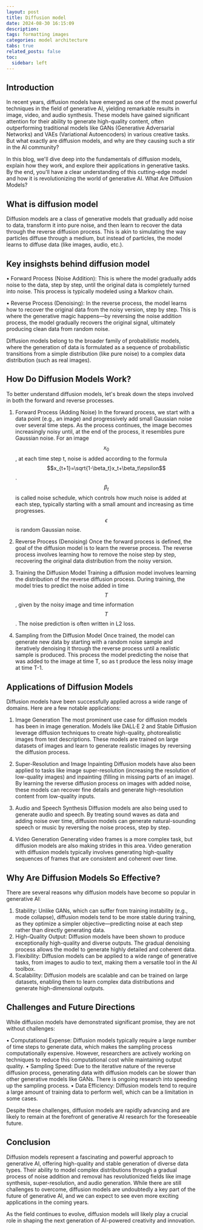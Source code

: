 ```yaml
---
layout: post
title: Diffusion model
date: 2024-08-30 16:15:09
description: 
tags: formatting images
categories: model architecture
tabs: true
related_posts: false
toc: 
  sidebar: left
---
```


## Introduction

In recent years, diffusion models have emerged as one of the most powerful techniques in the field of generative AI, yielding remarkable results in image, video, and audio synthesis. These models have gained significant attention for their ability to generate high-quality content, often outperforming traditional models like GANs (Generative Adversarial Networks) and VAEs (Variational Autoencoders) in various creative tasks. But what exactly are diffusion models, and why are they causing such a stir in the AI community?

In this blog, we'll dive deep into the fundamentals of diffusion models, explain how they work, and explore their applications in generative tasks. By the end, you'll have a clear understanding of this cutting-edge model and how it is revolutionizing the world of generative AI.
What Are Diffusion Models?

## What is diffusion model

Diffusion models are a class of generative models that gradually add noise to data, transform it into pure noise, and then learn to recover the data through the reverse diffusion process. This is akin to simulating the way particles diffuse through a medium, but instead of particles, the model learns to diffuse data (like images, audio, etc.).

## Key insighsts behind diffusion model

•	Forward Process (Noise Addition): This is where the model gradually adds noise to the data, step by step, until the original data is completely turned into noise. This process is typically modeled using a Markov chain.

•	Reverse Process (Denoising): In the reverse process, the model learns how to recover the original data from the noisy version, step by step. This is where the generative magic happens—by reversing the noise addition process, the model gradually recovers the original signal, ultimately producing clean data from random noise.

Diffusion models belong to the broader family of probabilistic models, where the generation of data is formulated as a sequence of probabilistic transitions from a simple distribution (like pure noise) to a complex data distribution (such as real images).

## How Do Diffusion Models Work?
To better understand diffusion models, let's break down the steps involved in both the forward and reverse processes.

1. Forward Process (Adding Noise)
In the forward process, we start with a data point (e.g., an image) and progressively add small Gaussian noise over several time steps. As the process continues, the image becomes increasingly noisy until, at the end of the process, it resembles pure Gaussian noise. For an image $$x_0$$, at each time step t, noise is added according to the formula $$x_{t+1}=\sqrt{1-\beta_t}x_t+\beta_t\epsilon$$. $$\beta_t$$ is called noise schedule, which controls how much noise is added at each step, typically starting with a small amount and increasing as time progresses. $$\epsilon$$ is random Gaussian noise. 

2. Reverse Process (Denoising)
Once the forward process is defined, the goal of the diffusion model is to learn the reverse process. The reverse process involves learning how to remove the noise step by step, recovering the original data distribution from the noisy version.

3. Training the Diffusion Model
Training a diffusion model involves learning the distribution of the reverse diffusion process. During training, the model tries to predict the noise added in time $$T$$, given by the noisy image and time information $$T$$. The noise prediction is often written in L2 loss.

4. Sampling from the Diffusion Model
Once trained, the model can generate new data by starting with a random noise sample and iteratively denoising it through the reverse process until a realistic sample is produced. This process the model predicting the noise that was added to the image at time T, so as t produce the less noisy image at time T-1.

## Applications of Diffusion Models

Diffusion models have been successfully applied across a wide range of domains. Here are a few notable applications:

1. Image Generation
The most prominent use case for diffusion models has been in image generation. Models like DALL·E 2 and Stable Diffusion leverage diffusion techniques to create high-quality, photorealistic images from text descriptions. These models are trained on large datasets of images and learn to generate realistic images by reversing the diffusion process.

2. Super-Resolution and Image Inpainting
Diffusion models have also been applied to tasks like image super-resolution (increasing the resolution of low-quality images) and inpainting (filling in missing parts of an image). By learning the reverse diffusion process on images with added noise, these models can recover fine details and generate high-resolution content from low-quality inputs.

3. Audio and Speech Synthesis
Diffusion models are also being used to generate audio and speech. By treating sound waves as data and adding noise over time, diffusion models can generate natural-sounding speech or music by reversing the noise process, step by step.

4. Video Generation
Generating video frames is a more complex task, but diffusion models are also making strides in this area. Video generation with diffusion models typically involves generating high-quality sequences of frames that are consistent and coherent over time.

## Why Are Diffusion Models So Effective?
There are several reasons why diffusion models have become so popular in generative AI:
1.	Stability: Unlike GANs, which can suffer from training instability (e.g., mode collapse), diffusion models tend to be more stable during training, as they optimize a simpler objective—predicting noise at each step rather than directly generating data.
2.	High-Quality Output: Diffusion models have been shown to produce exceptionally high-quality and diverse outputs. The gradual denoising process allows the model to generate highly detailed and coherent data.
3.	Flexibility: Diffusion models can be applied to a wide range of generative tasks, from images to audio to text, making them a versatile tool in the AI toolbox.
4.	Scalability: Diffusion models are scalable and can be trained on large datasets, enabling them to learn complex data distributions and generate high-dimensional outputs.

## Challenges and Future Directions
While diffusion models have demonstrated significant promise, they are not without challenges:

•	Computational Expense: Diffusion models typically require a large number of time steps to generate data, which makes the sampling process computationally expensive. However, researchers are actively working on techniques to reduce this computational cost while maintaining output quality.
•	Sampling Speed: Due to the iterative nature of the reverse diffusion process, generating data with diffusion models can be slower than other generative models like GANs. There is ongoing research into speeding up the sampling process.
•	Data Efficiency: Diffusion models tend to require a large amount of training data to perform well, which can be a limitation in some cases.

Despite these challenges, diffusion models are rapidly advancing and are likely to remain at the forefront of generative AI research for the foreseeable future.

## Conclusion
Diffusion models represent a fascinating and powerful approach to generative AI, offering high-quality and stable generation of diverse data types. Their ability to model complex distributions through a gradual process of noise addition and removal has revolutionized fields like image synthesis, super-resolution, and audio generation. While there are still challenges to overcome, diffusion models are undoubtedly a key part of the future of generative AI, and we can expect to see even more exciting applications in the coming years.

As the field continues to evolve, diffusion models will likely play a crucial role in shaping the next generation of AI-powered creativity and innovation.

